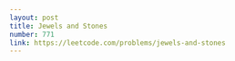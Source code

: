 ```yaml
---
layout: post
title: Jewels and Stones
number: 771
link: https://leetcode.com/problems/jewels-and-stones
---
```

